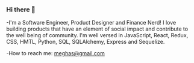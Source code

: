 ### Hi there 👋
-I'm a Software Engineer, Product Designer and Finance Nerd! I love building products that have an element of social impact and contribute to the well being of community. I'm well versed in JavaScript, React, Redux, CSS, HMTL, Python, SQL, SQLAlchemy, Express and Sequelize.

-How to reach me: meghas@gmail.com

<!--
**meghasahgal/meghasahgal** is a ✨ _special_ ✨ repository because its `README.md` (this file) appears on your GitHub profile.

Here are some ideas to get you started:

- 🔭 I’m currently working on ...
- 🌱 I’m currently learning ...
- 👯 I’m looking to collaborate on ...
- 🤔 I’m looking for help with ...
- 💬 Ask me about ...
- 📫 How to reach me: ...
- 😄 Pronouns: ...
- ⚡ Fun fact: ...
-->
